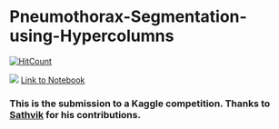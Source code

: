 # Pneumothorax-Segmentation-using-Hypercolumns
[![HitCount](http://hits.dwyl.io/ucalyptus/Pneumothorax-Segmentation-using-Hypercolumns.svg)](http://hits.dwyl.io/ucalyptus/Pneumothorax-Segmentation-using-Hypercolumns)


![](http://ucalyptus.github.io/Pneumothorax-Segmentation-using-Hypercolumns/Hypercolumns1.png)
[Link to Notebook](http://nbviewer.ipython.org/urls/raw.github.com/ucalyptus/Pneumothorax-Segmentation-using-Hypercolumns/master/hypercolumns-pneumothorax-fastai.ipynb)
### This is the submission to a Kaggle competition. Thanks to [Sathvik](https://www.kaggle.com/sathvikpai) for his contributions.
